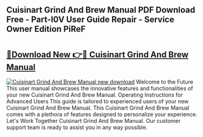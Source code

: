 ## Cuisinart Grind And Brew Manual PDF Download Free - Part-I0V User Guide Repair - Service Owner Edition PiReF

# <h2><a href="http://cf24523.oget.top/?id=Cuisinart+Grind+And+Brew+Manual">🔗Download New 👉🔴 Cuisinart Grind And Brew Manual</a></h2>

[![Cuisinart Grind And Brew Manual new download](https://i.imgur.com/5g1atiW.png)](http://cf24523.oget.top/?id=Cuisinart+Grind+And+Brew+Manual)
Welcome to the Future This user manual showcases the innovative features and functionalities of your new Cuisinart Grind And Brew Manual. Operating Instructions for Advanced Users This guide is tailored to experienced users of your new Cuisinart Grind And Brew Manual. This Cuisinart Grind And Brew Manual comes with a plethora of features designed to personalize your experience. Let's Work Together Cuisinart Grind And Brew Manual. Our customer support team is ready to assist you in any way possible.
